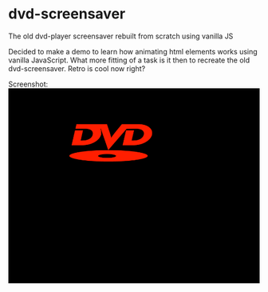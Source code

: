 # dvd-screensaver
The old dvd-player screensaver rebuilt from scratch using vanilla JS

Decided to make a demo to learn how animating html elements works using vanilla JavaScript. 
What more fitting of a task is it then to recreate the old dvd-screensaver. Retro is cool now right?

Screenshot:
![screenshot](./screenshot.png)